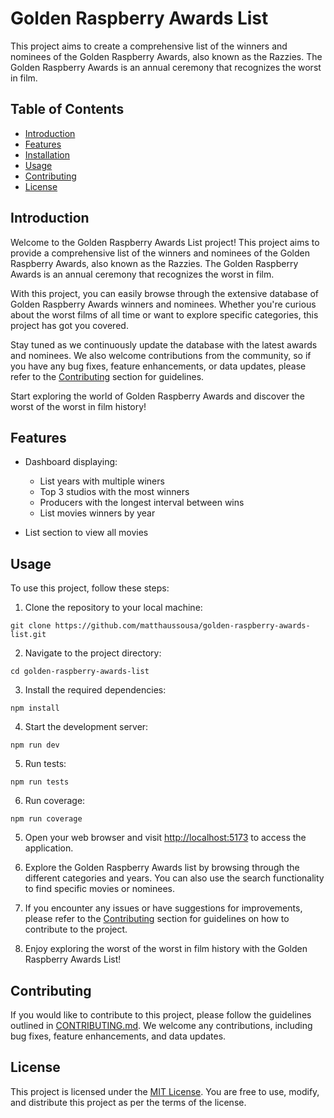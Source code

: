 # Golden Raspberry Awards List

This project aims to create a comprehensive list of the winners and nominees of the Golden Raspberry Awards, also known as the Razzies. The Golden Raspberry Awards is an annual ceremony that recognizes the worst in film.

## Table of Contents

- [Introduction](#introduction)
- [Features](#features)
- [Installation](#installation)
- [Usage](#usage)
- [Contributing](#contributing)
- [License](#license)

## Introduction

Welcome to the Golden Raspberry Awards List project! This project aims to provide a comprehensive list of the winners and nominees of the Golden Raspberry Awards, also known as the Razzies. The Golden Raspberry Awards is an annual ceremony that recognizes the worst in film.

With this project, you can easily browse through the extensive database of Golden Raspberry Awards winners and nominees. Whether you're curious about the worst films of all time or want to explore specific categories, this project has got you covered.

Stay tuned as we continuously update the database with the latest awards and nominees. We also welcome contributions from the community, so if you have any bug fixes, feature enhancements, or data updates, please refer to the [Contributing](#contributing) section for guidelines.

Start exploring the world of Golden Raspberry Awards and discover the worst of the worst in film history!

## Features

- Dashboard displaying:

  - List years with multiple winers
  - Top 3 studios with the most winners
  - Producers with the longest interval between wins
  - List movies winners by year

- List section to view all movies

## Usage

To use this project, follow these steps:

1. Clone the repository to your local machine:

```
git clone https://github.com/matthaussousa/golden-raspberry-awards-list.git
```

2. Navigate to the project directory:

```
cd golden-raspberry-awards-list
```

3. Install the required dependencies:

```
npm install
```

4. Start the development server:

```
npm run dev
```

5. Run tests:

```
npm run tests
```

6. Run coverage:

```
npm run coverage
```

5. Open your web browser and visit [http://localhost:5173](http://localhost:5173) to access the application.

6. Explore the Golden Raspberry Awards list by browsing through the different categories and years. You can also use the search functionality to find specific movies or nominees.

7. If you encounter any issues or have suggestions for improvements, please refer to the [Contributing](#contributing) section for guidelines on how to contribute to the project.

8. Enjoy exploring the worst of the worst in film history with the Golden Raspberry Awards List!

## Contributing

If you would like to contribute to this project, please follow the guidelines outlined in [CONTRIBUTING.md](CONTRIBUTING.md). We welcome any contributions, including bug fixes, feature enhancements, and data updates.

## License

This project is licensed under the [MIT License](LICENSE). You are free to use, modify, and distribute this project as per the terms of the license.
